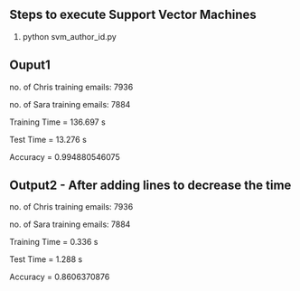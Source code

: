 ## Steps to execute Support Vector Machines
1. python svm_author_id.py 

## Ouput1
no. of Chris training emails: 7936

no. of Sara training emails: 7884

Training Time =  136.697 s

Test Time =  13.276 s

Accuracy =  0.994880546075

## Output2 - After adding lines to decrease the time
no. of Chris training emails: 7936

no. of Sara training emails: 7884

Training Time =  0.336 s

Test Time =  1.288 s

Accuracy =  0.8606370876

